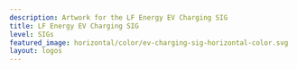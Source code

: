 ```yaml
---
description: Artwork for the LF Energy EV Charging SIG
title: LF Energy EV Charging SIG
level: SIGs
featured_image: horizontal/color/ev-charging-sig-horizontal-color.svg
layout: logos
---
```

